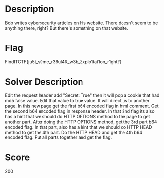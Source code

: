 # Description
Bob writes cybersecurity articles on his website. There doesn't seem to be anything there, right? But there's something on that website.

# Flag
FindITCTF{ju5t_s0me_r36ul4R_w3b_3xplo1tat1on_r1ght?}

# Solver Description
Edit the request header add "Secret: True" then it will pop a cookie that had md5 false value. Edit that value to true value. It will direct us to another page. In this new page get the first b64 encoded flag in html comment. Get the second b64 encoded flag in response header. In that 2nd flag its also has a hint that we should do HTTP OPTIONS method to the page to get another part. After doing the HTTP OPTIONS method, get the 3rd part b64 encoded flag. In that part, also has a hint that we should do HTTP HEAD method to get the 4th part. Do the HTTP HEAD and get the 4th b64 encoded flag. Put all parts together and get the flag.

# Score
200